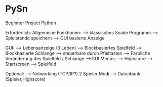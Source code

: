 # PySn
Beginner Project Python


Erforderlich:
  Allgemeine Funktionen:
--> klassisches Snake Programm
--> Spielstände speichern
--> GUI basierte Anzeige

  GUI:
--> Lebensanzeige (3 Leben)
--> Blockbasiertes Spielfeld
--> Blockbasierte Schlange
--> steuerbare durch Pfeiltasten
--> Farbliche Veränderung des Spielfeld / Schlange 
  -->GUI Menüs:
    --> Highscore
    --> Startscreen
    --> Spielfeld

Optional:
--> Networking (TCP/IP?) 2 Spieler Modi
--> Datenbank (Spieler,Highscore)
